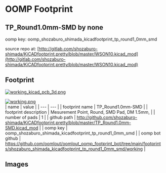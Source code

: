 # OOMP Footprint  
## TP_Round1.0mm-SMD  by none  
  
oomp key: oomp_shozaburo_shimada_kicadfootprint_tp_round1_0mm_smd  
  
source repo at: [http://gitlab.com/shozaburo-shimada/KiCADfootprint.pretty/blob/master/WSON10.kicad_mod](http://gitlab.com/shozaburo-shimada/KiCADfootprint.pretty/blob/master/WSON10.kicad_mod)  
## Footprint  
  
[![working_kicad_pcb_3d.png](working_kicad_pcb_3d_600.png)](working_kicad_pcb_3d.png)  
  
[![working.png](working_600.png)](working.png)  
| name | value | 
| --- | --- | 
| footprint name | TP_Round1.0mm-SMD | 
| footprint description | Mesurement Point, Round, SMD Pad, DM 1.5mm, | 
| number of pads | 1 | 
| github path | http://github.com/shozaburo-shimada/KiCADfootprint.pretty/blob/master/TP_Round1.0mm-SMD.kicad_mod | 
| oomp key | oomp_shozaburo_shimada_kicadfootprint_tp_round1_0mm_smd | 
| oomp bot github | https://github.com/oomlout/oomlout_oomp_footprint_bot/tree/main/footprints/shozaburo_shimada_kicadfootprint_tp_round1_0mm_smd/working | 
## Images  
